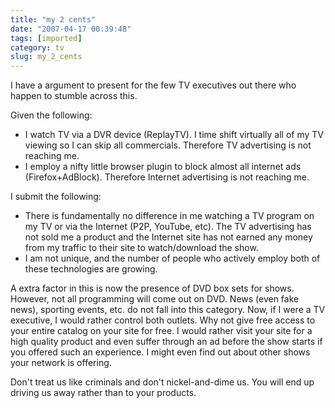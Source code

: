```yaml
---
title: "my 2 cents"
date: "2007-04-17 00:39:48"
tags: [imported]
category: tv
slug: my_2_cents
---
```


I have a argument to present for the few TV executives out there who happen to
stumble across this.

Given the following:

<ul>
	<li>I watch TV via a DVR device 	(ReplayTV). I time shift virtually all of my TV viewing so I can 	skip all commercials.  Therefore TV advertising is not reaching me.</li>
	<li>I employ a nifty little browser plugin to block almost all internet ads (Firefox+AdBlock). Therefore Internet advertising is not reaching me.</li>
</ul>

I submit the following:

<ul>
	<li>There is fundamentally no 	difference in me watching a TV program on my TV or via the Internet (P2P, YouTube, etc).  The TV advertising has not sold me a product and the Internet site has not earned any money from my traffic to their site to watch/download the show.</li>
	<li>I am not unique, and the number of 	people who actively employ both of these technologies are growing.</li>
</ul>

A extra factor in this is now the presence of DVD box sets for shows. However,
not all programming will come out on DVD. News (even fake news), sporting
events, etc. do not fall into this category. Now, if I were a TV executive, I
would rather control both outlets. Why not give free access to your entire
catalog on your site for free. I would rather visit your site for a high quality
product and even suffer through an ad before the show starts if you offered such
an experience. I might even find out about other shows your network is offering.

Don't treat us like criminals and don't nickel-and-dime us. You will end up
driving us away rather than to your products.
